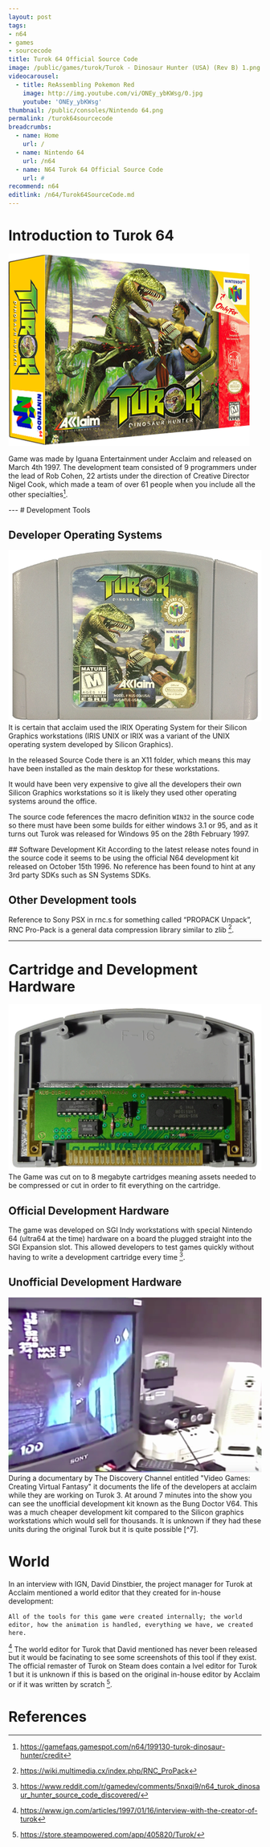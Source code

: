 ```yaml
---
layout: post
tags: 
- n64
- games
- sourcecode
title: Turok 64 Official Source Code
image: /public/games/turok/Turok - Dinosaur Hunter (USA) (Rev B) 1.png
videocarousel:
  - title: ReAssembling Pokemon Red
    image: http://img.youtube.com/vi/ONEy_ybKWsg/0.jpg
    youtube: 'ONEy_ybKWsg'
thumbnail: /public/consoles/Nintendo 64.png
permalink: /turok64sourcecode
breadcrumbs:
  - name: Home
    url: /
  - name: Nintendo 64
    url: /n64
  - name: N64 Turok 64 Official Source Code
    url: #
recommend: n64
editlink: /n64/Turok64SourceCode.md
---
```

# Introduction to Turok 64
<section>
<img src="/public/games/turok/Turok - Dinosaur Hunter (USA) (Rev B) 3D.png" class="wow slideInLeft postImage" />

Game was made by Iguana Entertainment under Acclaim and released on March 4th 1997. The development team consisted of 9 programmers under the lead of Rob Cohen, 22 artists under the direction of Creative Director Nigel Cook, which made a team of over 61 people when you include all the other specialties[^3]. 
</section>
---
# Development Tools

## Developer Operating Systems
<section>
<img src="/public/games/turokCartridge.png" class="wow bounceInUp postImage" />
It is certain that acclaim used the IRIX Operating System for their Silicon Graphics workstations (IRIS UNIX or IRIX was a variant of the UNIX operating system developed by Silicon Graphics).

In the released Source Code there is an X11 folder, which means this may have been installed as the main desktop for these workstations. 

It would have been very expensive to give all the developers their own Silicon Graphics workstations so it is likely they used other operating systems around the office.

The source code feferences the macro definition `WIN32` in the source code so there must have been some builds for either windows 3.1 or 95, and as it turns out Turok was released for Windows 95 on the 28th February 1997.
</section>
## Software Development Kit
According to the latest release notes found in the source code it seems to be using the official N64 development kit released on October 15th 1996. No reference has been found to hint at any 3rd party SDKs such as SN Systems SDKs.


## Other Development tools
Reference to Sony PSX in rnc.s for something called “PROPACK Unpack”, RNC Pro-Pack is a general data compression library similar to zlib [^6].

---
# Cartridge and Development Hardware
<img src="/public/N64/N64Cart_NUS_01A_01.png" class="wow bounceInLeft postImage" />
The Game was cut on to 8 megabyte cartridges meaning assets needed to be compressed or cut in order to fit everything on the cartridge. 

## Official Development Hardware
The game was developed on SGI Indy workstations  with special Nintendo 64 (ultra64 at the time) hardware on a board the plugged straight into the SGI Expansion slot. This allowed developers to test games quickly without having to write a development cartridge every time [^2].

## Unofficial Development Hardware
<img src="/public/games/turok/Turok3_DoctorV64.png" class="wow bounceInLeft postImage" />
During a documentary by The Discovery Channel entitled "Video Games: Creating Virtual Fantasy" it documents the life of the developers at acclaim while they are working on Turok 3. At around 7 minutes into the show you can see the unofficial development kit known as the Bung Doctor V64. This was a much cheaper development kit compared to the Silicon graphics workstations which would sell for thousands. It is unknown if they had these units during the original Turok but it is quite possible [^7].


# World
In an interview with IGN, David Dinstbier, the project manager for Turok at Acclaim mentioned a world editor that they created for in-house development:
```
All of the tools for this game were created internally; the world editor, how the animation is handled, everything we have, we created here.
```
[^4]
The world editor for Turok that David mentioned has never been released but it would be facinating to see some screenshots of this tool if they exist.
The official remaster of Turok on Steam does contain a lvel editor for Turok 1 but it is unknown if this is based on the original in-house editor by Acclaim or if it was written by scratch [^5].


# References
[^1]: https://www.turokforums.com/index.php?topic=645.0
[^2]: https://www.reddit.com/r/gamedev/comments/5nxqi9/n64_turok_dinosaur_hunter_source_code_discovered/
[^3]: https://gamefaqs.gamespot.com/n64/199130-turok-dinosaur-hunter/credit
[^4]: https://www.ign.com/articles/1997/01/16/interview-with-the-creator-of-turok
[^5]: https://store.steampowered.com/app/405820/Turok/
[^6]: https://wiki.multimedia.cx/index.php/RNC_ProPack
[^7]: https://web.archive.org/web/20001119222300/http://www.dextrose.com:80/info/0428turok3dev.htm
